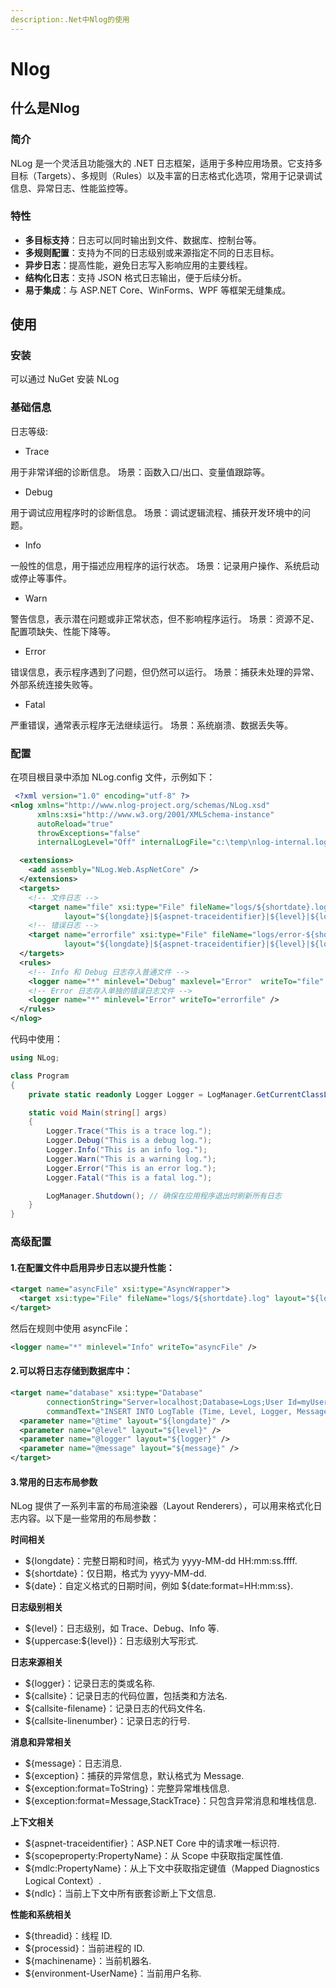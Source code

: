 ```yaml
---
description:.Net中Nlog的使用
---
```

# Nlog

## 什么是Nlog

### 简介
NLog 是一个灵活且功能强大的 .NET 日志框架，适用于多种应用场景。它支持多目标（Targets）、多规则（Rules）以及丰富的日志格式化选项，常用于记录调试信息、异常日志、性能监控等。

### 特性

- **多目标支持**：日志可以同时输出到文件、数据库、控制台等。
- **多规则配置**：支持为不同的日志级别或来源指定不同的日志目标。
- **异步日志**：提高性能，避免日志写入影响应用的主要线程。
- **结构化日志**：支持 JSON 格式日志输出，便于后续分析。
- **易于集成**：与 ASP.NET Core、WinForms、WPF 等框架无缝集成。

## 使用

### 安装
可以通过 NuGet 安装 NLog




### 基础信息

日志等级:
- Trace

用于非常详细的诊断信息。
场景：函数入口/出口、变量值跟踪等。
- Debug

用于调试应用程序时的诊断信息。
场景：调试逻辑流程、捕获开发环境中的问题。
- Info

一般性的信息，用于描述应用程序的运行状态。
场景：记录用户操作、系统启动或停止等事件。
- Warn

警告信息，表示潜在问题或非正常状态，但不影响程序运行。
场景：资源不足、配置项缺失、性能下降等。
- Error

错误信息，表示程序遇到了问题，但仍然可以运行。
场景：捕获未处理的异常、外部系统连接失败等。
- Fatal

严重错误，通常表示程序无法继续运行。
场景：系统崩溃、数据丢失等。

### 配置

在项目根目录中添加 NLog.config 文件，示例如下：
```xml
 <?xml version="1.0" encoding="utf-8" ?>
<nlog xmlns="http://www.nlog-project.org/schemas/NLog.xsd"
      xmlns:xsi="http://www.w3.org/2001/XMLSchema-instance"
      autoReload="true"
      throwExceptions="false"
      internalLogLevel="Off" internalLogFile="c:\temp\nlog-internal.log">

  <extensions>
    <add assembly="NLog.Web.AspNetCore" />
  </extensions>
  <targets>
    <!-- 文件日志 -->
    <target name="file" xsi:type="File" fileName="logs/${shortdate}.log"
            layout="${longdate}|${aspnet-traceidentifier}|${level}|${logger}|[TenantId:${scopeproperty:TenantId}, UserId:${scopeproperty:UserId}]|${message}" />
    <!-- 错误日志 -->
    <target name="errorfile" xsi:type="File" fileName="logs/error-${shortdate}.log"
            layout="${longdate}|${aspnet-traceidentifier}|${level}|${logger}|[TenantId:${scopeproperty:TenantId}, UserId:${scopeproperty:UserId}]|${message}" />
  </targets>
  <rules>
    <!-- Info 和 Debug 日志存入普通文件 -->
    <logger name="*" minlevel="Debug" maxlevel="Error"  writeTo="file" />
    <!-- Error 日志存入单独的错误日志文件 -->
    <logger name="*" minlevel="Error" writeTo="errorfile" />
  </rules>
</nlog>
```
代码中使用：
```csharp
using NLog;

class Program
{
    private static readonly Logger Logger = LogManager.GetCurrentClassLogger();

    static void Main(string[] args)
    {
        Logger.Trace("This is a trace log.");
        Logger.Debug("This is a debug log.");
        Logger.Info("This is an info log.");
        Logger.Warn("This is a warning log.");
        Logger.Error("This is an error log.");
        Logger.Fatal("This is a fatal log.");

        LogManager.Shutdown(); // 确保在应用程序退出时刷新所有日志
    }
}
```
### 高级配置

#### 1.在配置文件中启用异步日志以提升性能：

```xml
<target name="asyncFile" xsi:type="AsyncWrapper">
  <target xsi:type="File" fileName="logs/${shortdate}.log" layout="${longdate} | ${level} | ${message}" />
</target>
```
然后在规则中使用 asyncFile：

```xml
<logger name="*" minlevel="Info" writeTo="asyncFile" />
```
#### 2.可以将日志存储到数据库中：

```xml
<target name="database" xsi:type="Database"
        connectionString="Server=localhost;Database=Logs;User Id=myUsername;Password=myPassword;"
        commandText="INSERT INTO LogTable (Time, Level, Logger, Message) VALUES (@time, @level, @logger, @message)">
  <parameter name="@time" layout="${longdate}" />
  <parameter name="@level" layout="${level}" />
  <parameter name="@logger" layout="${logger}" />
  <parameter name="@message" layout="${message}" />
</target>
```

#### 3.常用的日志布局参数

NLog 提供了一系列丰富的布局渲染器（Layout Renderers），可以用来格式化日志内容。以下是一些常用的布局参数：

**时间相关**
- ${longdate}：完整日期和时间，格式为 yyyy-MM-dd HH:mm:ss.ffff.
- ${shortdate}：仅日期，格式为 yyyy-MM-dd.
- ${date}：自定义格式的日期时间，例如 ${date:format=HH:mm:ss}.

**日志级别相关**
- ${level}：日志级别，如 Trace、Debug、Info 等.
- ${uppercase:${level}}：日志级别大写形式.
  
**日志来源相关**
- ${logger}：记录日志的类或名称.
- ${callsite}：记录日志的代码位置，包括类和方法名.
- ${callsite-filename}：记录日志的代码文件名.
- ${callsite-linenumber}：记录日志的行号.
  
**消息和异常相关**
- ${message}：日志消息.
- ${exception}：捕获的异常信息，默认格式为 Message.
- ${exception:format=ToString}：完整异常堆栈信息.
- ${exception:format=Message,StackTrace}：只包含异常消息和堆栈信息.
  
**上下文相关**
- ${aspnet-traceidentifier}：ASP.NET Core 中的请求唯一标识符.
- ${scopeproperty:PropertyName}：从 Scope 中获取指定属性值.
- ${mdlc:PropertyName}：从上下文中获取指定键值（Mapped Diagnostics Logical Context）.
- ${ndlc}：当前上下文中所有嵌套诊断上下文信息.
  
**性能和系统相关**
- ${threadid}：线程 ID.
- ${processid}：当前进程的 ID.
- ${machinename}：当前机器名.
- ${environment-UserName}：当前用户名称.
